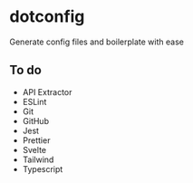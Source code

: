 # dotconfig

Generate config files and boilerplate with ease

## To do

- API Extractor
- ESLint
- Git
- GitHub
- Jest
- Prettier
- Svelte
- Tailwind
- Typescript
